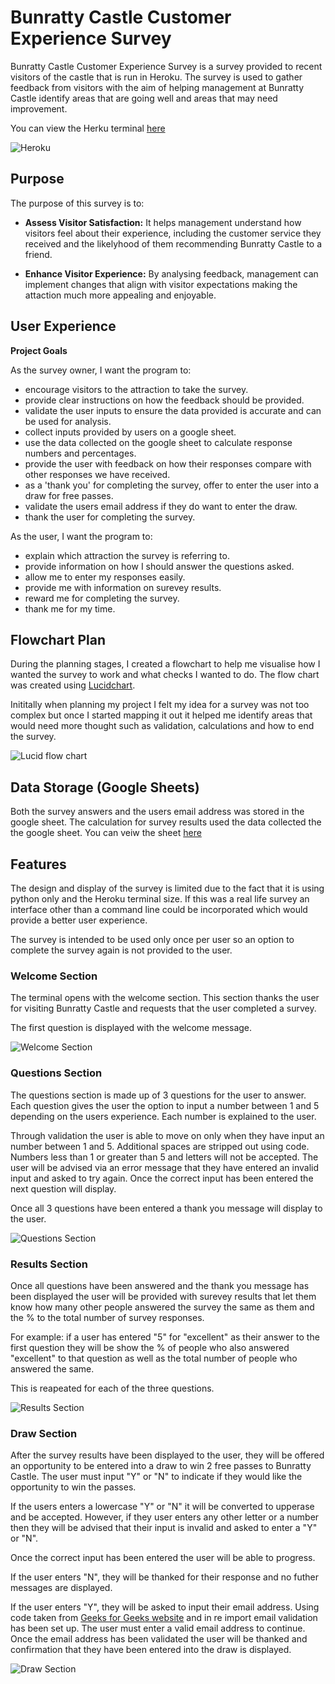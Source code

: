 # Bunratty Castle Customer Experience Survey

Bunratty Castle Customer Experience Survey is a survey provided to recent visitors of the castle that is run in Heroku. The survey is used to gather feedback from visitors with the aim of helping management at Bunratty Castle identify areas that are going well and areas that may need improvement. 

You can view the Herku terminal [here](https://survey-results-pp3-fc6036f74caa.herokuapp.com/)

![Heroku](/assets/images/heroku-terminal.png)

## Purpose

The purpose of this survey is to:
* <strong>Assess Visitor Satisfaction:</strong> It helps management understand how visitors feel about their experience, including the customer service they received and the likelyhood of them recommending Bunratty Castle to a friend. 

* <strong>Enhance Visitor Experience:</strong> By analysing feedback, management can implement changes that align with visitor expectations making the attaction much more appealing and enjoyable. 

## User Experience

<strong>Project Goals</strong>

As the survey owner, I want the program to:

* encourage visitors to the attraction to take the survey.
* provide clear instructions on how the feedback should be provided.
* validate the user inputs to ensure the data provided is accurate and can be used for analysis.
* collect inputs provided by users on a google sheet.
* use the data collected on the google sheet to calculate response numbers and percentages.
* provide the user with feedback on how their responses compare with other responses we have received.
* as a 'thank you' for completing the survey, offer to enter the user into a draw for free passes.
* validate the users email address if they do want to enter the draw.
* thank the user for completing the survey.

As the user, I want the program to:

* explain which attraction the survey is referring to.
* provide information on how I should answer the questions asked.
* allow me to enter my responses easily.
* provide me with information on surevey results.
* reward me for completing the survey.
* thank me for my time.

## Flowchart Plan

During the planning stages, I created a flowchart to help me visualise how I wanted the survey to work and what checks I wanted to do. The flow chart was created using [Lucidchart](https://www.lucidchart.com/pages/).

Inititally when planning my project I felt my idea for a survey was not too complex but once I started mapping it out it helped me identify areas that would need more thought such as validation, calculations and how to end the survey.

![Lucid flow chart](/assets/images/plan.png)

## Data Storage (Google Sheets)

Both the survey answers and the users email address was stored in the google sheet. The calculation for survey results used the data collected the the google sheet. You can veiw the sheet [here](https://docs.google.com/spreadsheets/d/1braNOvh9GAhV9h-CeiLNWs9XDPU58KwQL3b_o4m4Tuc/edit?gid=0#gid=0)

## Features

The design and display of the survey is limited due to the fact that it is using python only and the Heroku terminal size. If this was a real life survey an interface other than a command line could be incorporated which would provide a better user experience. 

The survey is intended to be used only once per user so an option to complete the survey again is not provided to the user. 

### Welcome Section

The terminal opens with the welcome section. This section thanks the user for visiting Bunratty Castle and requests that the user completed a survey.

The first question is displayed with the welcome message.

![Welcome Section](/assets/images/welcome-section.png)

### Questions Section

The questions section is made up of 3 questions for the user to answer. Each question gives the user the option to input a number between 1 and 5 depending on the users experience. Each number is explained to the user. 

Through validation the user is able to move on only when they have input an number between 1 and 5. Additional spaces are stripped out using code. Numbers less than 1 or greater than 5 and letters will not be accepted. The user will be advised via an error message that they have entered an invalid input and asked to try again. Once the correct input has been entered the next question will display.

Once all 3 questions have been entered a thank you message will display to the user.

![Questions Section](/assets/images/question-section.png)

### Results Section

Once all questions have been answered and the thank you message has been displayed the user will be provided with surevey results that let them know how many other people answered the survey the same as them and the % to the total number of survey responses. 

For example: if a user has entered "5" for "excellent" as their answer to the first question they will be show the % of people who also answered "excellent" to that question as well as the total number of people who answered the same. 

This is reapeated for each of the three questions. 

![Results Section](/assets/images/results-section.png)

### Draw Section

After the survey results have been displayed to the user, they will be offered an opportunity to be entered into a draw to win 2 free passes to Bunratty Castle. The user must input "Y" or "N" to indicate if they would like the opportunity to win the passes.

If the users enters a lowercase "Y" or "N" it will be converted to upperase and be accepted. However, if they user enters any other letter or a number then they will be advised that their input is invalid and asked to enter a "Y" or "N".

Once the correct input has been entered the user will be able to progress. 

If the user enters "N", they will be thanked for their response and no futher messages are displayed.

If the user enters "Y", they will be asked to input their email address. Using code taken from [Geeks for Geeks website](https://www.geeksforgeeks.org/check-if-email-address-valid-or-not-in-python) and in re import email validation has been set up. The user must enter a valid email address to continue. Once the email address has been validated the user will be thanked and confirmation that they have been entered into the draw is displayed.

![Draw Section](/assets/images/draw-section.png)

